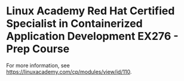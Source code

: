 # Linux Academy Red Hat Certified Specialist in Containerized Application Development EX276 - Prep Course

For more information, see <https://linuxacademy.com/cp/modules/view/id/110>.